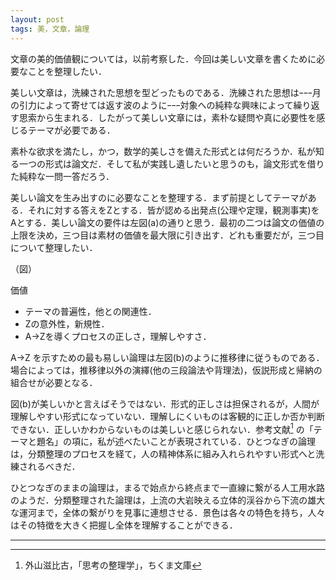 ```yaml
---
layout: post
tags: 美，文章，論理
---
```


文章の美的価値観については，以前考察した．今回は美しい文章を書くために必要なことを整理したい．

美しい文章は，洗練された思想を型どったものである．洗練された思想はｰｰｰ月の引力によって寄せては返す波のようにｰｰｰ対象への純粋な興味によって繰り返す思索から生まれる．したがって美しい文章には，素朴な疑問や真に必要性を感じるテーマが必要である．

素朴な欲求を満たし，かつ，数学的美しさを備えた形式とは何だろうか．私が知る一つの形式は論文だ．そして私が実践し遺したいと思うのも，論文形式を借りた純粋な一問一答だろう．

美しい論文を生み出すのに必要なことを整理する．まず前提としてテーマがある．それに対する答えをZとする．皆が認める出発点(公理や定理，観測事実)をAとする．美しい論文の要件は左図(a)の通りと思う．最初の二つは論文の価値の上限を決め，三つ目は素材の価値を最大限に引き出す．どれも重要だが，三つ目について整理したい．

（図）

価値
+ テーマの普遍性，他との関連性．
+ Zの意外性，新規性．
+ A→Zを導くプロセスの正しさ，理解しやすさ．

A→Z を示すための最も易しい論理は左図(b)のように推移律に従うものである．場合によっては，推移律以外の演繹(他の三段論法や背理法)，仮説形成と帰納の組合せが必要となる．

図(b)が美しいかと言えばそうではない．形式的正しさは担保されるが，人間が理解しやすい形式になっていない．理解しにくいものは客観的に正しか否か判断できない．正しいかわからないものは美しいと感じられない．参考文献[^1] の「テーマと題名」の項に，私が述べたいことが表現されている．ひとつなぎの論理は，分類整理のプロセスを経て，人の精神体系に組み入れられやすい形式へと洗練されるべきだ．

ひとつなぎのままの論理は，まるで始点から終点まで一直線に繋がる人工用水路のようだ．分類整理された論理は，上流の大岩映える立体的渓谷から下流の雄大な運河まで，全体の繋がりを見事に連想させる．景色は各々の特色を持ち，人々はその特徴を大きく把握し全体を理解することができる．

---
[^1]: 外山滋比古，「思考の整理学」，ちくま文庫
